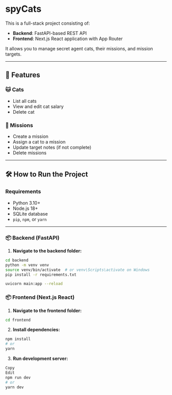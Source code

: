 # spyCats

This is a full-stack project consisting of:

- **Backend**: FastAPI-based REST API
- **Frontend**: Next.js React application with App Router

It allows you to manage secret agent cats, their missions, and mission targets.

---

## 🚀 Features

### 🐱 Cats
- List all cats
- View and edit cat salary
- Delete cat

### 🎯 Missions
- Create a mission 
- Assign a cat to a mission
- Update target notes (if not complete)
- Delete missions 

---

## 🛠️ How to Run the Project

### Requirements

- Python 3.10+
- Node.js 18+
- SQLite database
- `pip`, `npm`, or `yarn`

---

### 📦 Backend (FastAPI)

1. **Navigate to the backend folder:**

```bash
cd backend
python -m venv venv
source venv/bin/activate  # or venv\Scripts\activate on Windows
pip install -r requirements.txt

uvicorn main:app --reload 
```

### 📦 Frontend (Next.js React)

1. **Navigate to the frontend folder:**

```bash
cd frontend
```

2. **Install dependencies:**

```bash
npm install
# or
yarn
```

 3. **Run development server:**

```bash
Copy
Edit
npm run dev
# or
yarn dev
```
